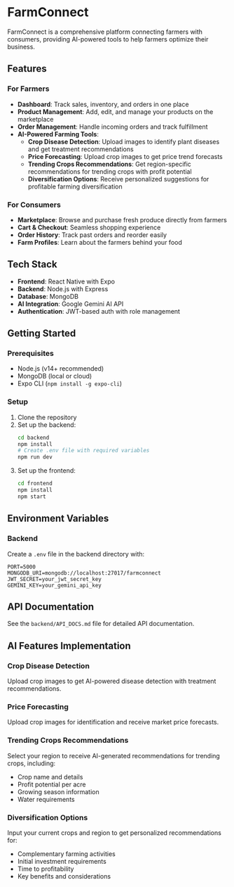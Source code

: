 # FarmConnect

FarmConnect is a comprehensive platform connecting farmers with consumers, providing AI-powered tools to help farmers optimize their business.

## Features

### For Farmers

- **Dashboard**: Track sales, inventory, and orders in one place
- **Product Management**: Add, edit, and manage your products on the marketplace
- **Order Management**: Handle incoming orders and track fulfillment
- **AI-Powered Farming Tools**:
  - **Crop Disease Detection**: Upload images to identify plant diseases and get treatment recommendations
  - **Price Forecasting**: Upload crop images to get price trend forecasts
  - **Trending Crops Recommendations**: Get region-specific recommendations for trending crops with profit potential
  - **Diversification Options**: Receive personalized suggestions for profitable farming diversification

### For Consumers

- **Marketplace**: Browse and purchase fresh produce directly from farmers
- **Cart & Checkout**: Seamless shopping experience
- **Order History**: Track past orders and reorder easily
- **Farm Profiles**: Learn about the farmers behind your food

## Tech Stack

- **Frontend**: React Native with Expo
- **Backend**: Node.js with Express
- **Database**: MongoDB
- **AI Integration**: Google Gemini AI API
- **Authentication**: JWT-based auth with role management

## Getting Started

### Prerequisites

- Node.js (v14+ recommended)
- MongoDB (local or cloud)
- Expo CLI (`npm install -g expo-cli`)

### Setup

1. Clone the repository
2. Set up the backend:
   ```bash
   cd backend
   npm install
   # Create .env file with required variables
   npm run dev
   ```
3. Set up the frontend:
   ```bash
   cd frontend
   npm install
   npm start
   ```

## Environment Variables

### Backend

Create a `.env` file in the backend directory with:

```
PORT=5000
MONGODB_URI=mongodb://localhost:27017/farmconnect
JWT_SECRET=your_jwt_secret_key
GEMINI_KEY=your_gemini_api_key
```

## API Documentation

See the `backend/API_DOCS.md` file for detailed API documentation.

## AI Features Implementation

### Crop Disease Detection

Upload crop images to get AI-powered disease detection with treatment recommendations.

### Price Forecasting

Upload crop images for identification and receive market price forecasts.

### Trending Crops Recommendations

Select your region to receive AI-generated recommendations for trending crops, including:

- Crop name and details
- Profit potential per acre
- Growing season information
- Water requirements

### Diversification Options

Input your current crops and region to get personalized recommendations for:

- Complementary farming activities
- Initial investment requirements
- Time to profitability
- Key benefits and considerations

